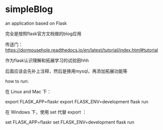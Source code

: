 # simpleBlog
an application based on Flask

完全是按照flask官方文档做的blog应用

传送门：https://dormousehole.readthedocs.io/en/latest/tutorial/index.html#tutorial

作为flask认识理解和拓展学习的试验田hhh

后面应该会先补上注释，然后是换用mysql，再添加拓展功能等

how to run:

  在 Linux and Mac 下：

export FLASK_APP=flaskr
export FLASK_ENV=development
flask run

  在 Windows 下，使用 set 代替 export ：

set FLASK_APP=flaskr
set FLASK_ENV=development
flask run
